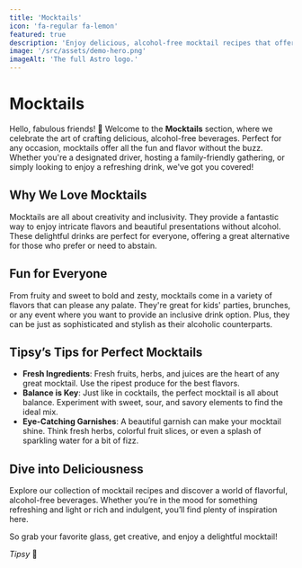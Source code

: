```yaml
---
title: 'Mocktails'
icon: 'fa-regular fa-lemon'
featured: true
description: 'Enjoy delicious, alcohol-free mocktail recipes that offer all the fun and flavor without the buzz. Perfect for everyone!'
image: '/src/assets/demo-hero.png'
imageAlt: 'The full Astro logo.'
---
```


# Mocktails

Hello, fabulous friends! 🍹 Welcome to the **Mocktails** section, where we celebrate the art of crafting delicious, alcohol-free beverages. Perfect for any occasion, mocktails offer all the fun and flavor without the buzz. Whether you're a designated driver, hosting a family-friendly gathering, or simply looking to enjoy a refreshing drink, we've got you covered!

## Why We Love Mocktails

Mocktails are all about creativity and inclusivity. They provide a fantastic way to enjoy intricate flavors and beautiful presentations without alcohol. These delightful drinks are perfect for everyone, offering a great alternative for those who prefer or need to abstain.

## Fun for Everyone

From fruity and sweet to bold and zesty, mocktails come in a variety of flavors that can please any palate. They're great for kids' parties, brunches, or any event where you want to provide an inclusive drink option. Plus, they can be just as sophisticated and stylish as their alcoholic counterparts.

## Tipsy’s Tips for Perfect Mocktails

-   **Fresh Ingredients**: Fresh fruits, herbs, and juices are the heart of any great mocktail. Use the ripest produce for the best flavors.
-   **Balance is Key**: Just like in cocktails, the perfect mocktail is all about balance. Experiment with sweet, sour, and savory elements to find the ideal mix.
-   **Eye-Catching Garnishes**: A beautiful garnish can make your mocktail shine. Think fresh herbs, colorful fruit slices, or even a splash of sparkling water for a bit of fizz.

## Dive into Deliciousness

Explore our collection of mocktail recipes and discover a world of flavorful, alcohol-free beverages. Whether you’re in the mood for something refreshing and light or rich and indulgent, you’ll find plenty of inspiration here.

So grab your favorite glass, get creative, and enjoy a delightful mocktail!

_Tipsy_ 🥂

